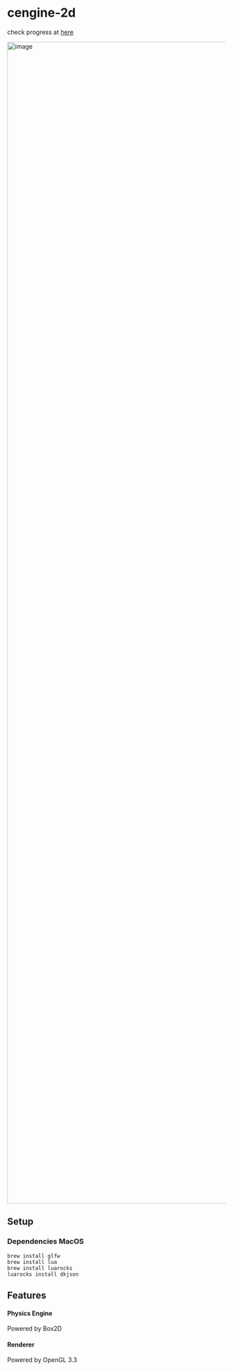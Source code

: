 # cengine-2d

check progress at [here](https://www.youtube.com/playlist?list=PL2dQtIx06FzXMnB5aWsK_OJ6UocCFF-Ga)

<img width="2672" alt="image" src="https://user-images.githubusercontent.com/34552014/215361052-f2e86742-1947-4fc5-b710-a89293f40a1f.png">

## Setup

### Dependencies MacOS

```
brew install glfw
brew install lua
brew install luarocks
luarocks install dkjson
```
## Features

#### Physics Engine
Powered by Box2D

#### Renderer
Powered by OpenGL 3.3
